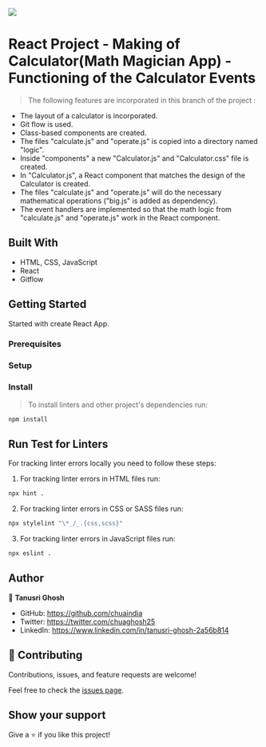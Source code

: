![](https://img.shields.io/badge/Microverse-blueviolet)

# React Project - Making of Calculator(Math Magician App) - Functioning of the Calculator Events


> The following features are incorporated in this branch of the project :

- The layout of a calculator is incorporated.
- Git flow is used.
- Class-based components are created.
- The files "calculate.js" and "operate.js" is copied into a directory named "logic".
- Inside "components" a new "Calculator.js" and "Calculator.css" file is created.
- In "Calculator.js", a React component that matches the design of the Calculator is created.
- The files "calculate.js" and "operate.js" will do the necessary mathematical operations ("big.js" is added as dependency).
- The event handlers are implemented so that the math logic from "calculate.js" and "operate.js" work in the React component.


## Built With

- HTML, CSS, JavaScript
- React
- Gitflow



## Getting Started

Started with create React App.

### Prerequisites


### Setup


### Install
> To install linters and other project's dependencies run:
```bash
npm install
```
## Run Test for Linters

For tracking linter errors locally you need to follow these steps:

1. For tracking linter errors in HTML files run:
```bash 
npx hint .
```

2. For tracking linter errors in CSS or SASS files run:

```bash
npx stylelint "\*_/_.{css,scss}"
```

3. For tracking linter errors in JavaScript files run:

```bash
npx eslint .
```

## Author

👤 **Tanusri Ghosh**

- GitHub: https://github.com/chuaindia
- Twitter: https://twitter.com/chuaghosh25
- LinkedIn: https://www.linkedin.com/in/tanusri-ghosh-2a56b814

## 🤝 Contributing

Contributions, issues, and feature requests are welcome!

Feel free to check the [issues page](../../issues/).

## Show your support

Give a ⭐️ if you like this project!
